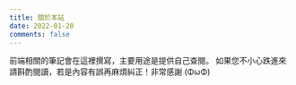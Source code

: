 ```yaml
---
title: 關於本站
date: 2022-01-20
comments: false
---
```

前端相關的筆記會在這裡撰寫，主要用途是提供自己查閱。
如果您不小心跌進來請斟酌閱讀，若是內容有誤再麻煩糾正！非常感謝 (ΦωΦ)